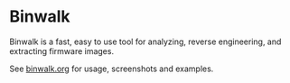 Binwalk
=======

Binwalk is a fast, easy to use tool for analyzing, reverse engineering, and extracting firmware images.

See [binwalk.org](http://binwalk.org) for usage, screenshots and examples.
